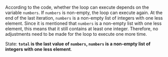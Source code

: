 According to the code, whether the loop can execute depends on the variable `numbers`. If `numbers` is non-empty, the loop can execute again. At the end of the last iteration, `numbers` is a non-empty list of integers with one less element. Since it is mentioned that `numbers` is a non-empty list with one less element, this means that it still contains at least one integer. Therefore, no adjustments need to be made for the loop to execute one more time.

State: **`total` is the last value of `numbers`, `numbers` is a non-empty list of integers with one less element**.